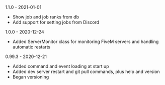 1.1.0 - 2021-01-01
- Show job and job ranks from db
- Add support for setting jobs from Discord

1.0.0 - 2020-12-24
- Added ServerMonitor class for monitoring FiveM servers and handling automatic restarts

0.99.3 - 2020-12-21
- Added command and event loading at start up
- Added dev server restart and git pull commands, plus help and version
- Began versioning